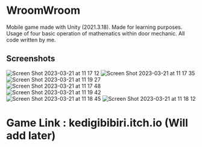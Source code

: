 # WroomWroom
Mobile game made with Unity (2021.3.18).
Made for learning purposes.
Usage of four basic operation of mathematics within door mechanic.
All code written by me.

## Screenshots
![Screen Shot 2023-03-21 at 11 17 12](https://user-images.githubusercontent.com/76121293/226553412-0bbf3de5-9d88-4b16-b274-dc631a27cca2.png)
![Screen Shot 2023-03-21 at 11 17 35](https://user-images.githubusercontent.com/76121293/226553426-9cd3a6ac-3ec2-4915-bf8e-59a177e2af89.png)
![Screen Shot 2023-03-21 at 11 19 27](https://user-images.githubusercontent.com/76121293/226553430-0a8fc914-de34-4329-a05e-a4fb03b0e451.png)
![Screen Shot 2023-03-21 at 11 17 48](https://user-images.githubusercontent.com/76121293/226553432-33cf561c-8801-4452-87d6-de8fc5560e74.png)
![Screen Shot 2023-03-21 at 11 19 42](https://user-images.githubusercontent.com/76121293/226553434-2a42c1df-6499-413a-a713-f065d6108db2.png)
![Screen Shot 2023-03-21 at 11 18 45](https://user-images.githubusercontent.com/76121293/226553436-676f1b86-835e-46b0-8e8b-48f3a4fa4c9f.png)
![Screen Shot 2023-03-21 at 11 18 12](https://user-images.githubusercontent.com/76121293/226553446-17fb8119-905a-4ed9-a72f-4e51799458aa.png)

# Game Link : kedigibibiri.itch.io (Will add later)

